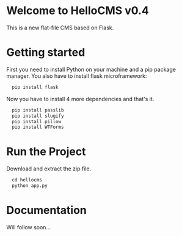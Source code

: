 # Welcome to HelloCMS v0.4

This is a new flat-file CMS based on Flask.

# Getting started

First you need to install Python on your machine and a pip package manager.
You also have to install flask microframework:

```python
  pip install flask
```

Now you have to install 4 more dependencies and that's it.

```python
  pip install passlib
  pip install slugify
  pip install pillow
  pip install WTForms
```

# Run the Project

Download and extract the zip file.

```python
  cd hellocms
  python app.py
```

# Documentation

Will follow soon...

